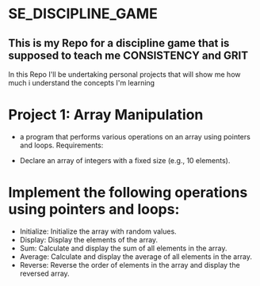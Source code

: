 # SE_DISCIPLINE_GAME


## This is my Repo for a discipline game that is supposed to teach me CONSISTENCY and GRIT

In this Repo I'll be undertaking personal projects that will show me how much i understand
the concepts I'm learning

# Project 1: Array Manipulation
- a program that performs various operations on an array using pointers and loops.
Requirements:

- Declare an array of integers with a fixed size (e.g., 10 elements).

# Implement the following operations using pointers and loops:
- Initialize: Initialize the array with random values.
- Display: Display the elements of the array.
- Sum: Calculate and display the sum of all elements in the array.
- Average: Calculate and display the average of all elements in the array.
- Reverse: Reverse the order of elements in the array and display the reversed array.